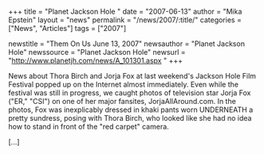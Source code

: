 +++
title = "Planet Jackson Hole "
date = "2007-06-13"
author = "Mika Epstein"
layout = "news"
permalink = "/news/2007/:title/"
categories = ["News", "Articles"]
tags = ["2007"]

newstitle = "Them On Us June 13, 2007"
newsauthor = "Planet Jackson Hole"
newssource = "Planet Jackson Hole"
newsurl = "http://www.planetjh.com/news/A_101301.aspx "
+++

News about Thora Birch and Jorja Fox at last weekend's Jackson Hole Film Festival popped up on the Internet almost immediately. Even while the festival was still in progress, we caught photos of television star Jorja Fox ("ER," "CSI") on one of her major fansites, JorjaAllAround.com. In the photos, Fox was inexplicably dressed in khaki pants worn UNDERNEATH a pretty sundress, posing with Thora Birch, who looked like she had no idea how to stand in front of the "red carpet" camera.

[...]